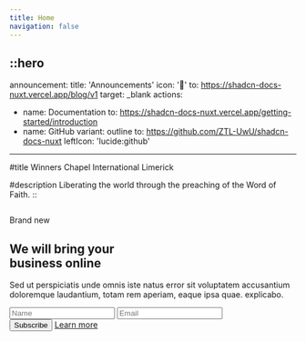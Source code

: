 ```yaml
---
title: Home
navigation: false
---
```


::hero
---
announcement:
  title: 'Announcements'
  icon: '🎉'
  to: https://shadcn-docs-nuxt.vercel.app/blog/v1
  target: _blank
actions:
  - name: Documentation
    to: https://shadcn-docs-nuxt.vercel.app/getting-started/introduction
  - name: GitHub
    variant: outline
    to: https://github.com/ZTL-UwU/shadcn-docs-nuxt
    leftIcon: 'lucide:github'
---

#title
Winners Chapel International Limerick

#description
Liberating the world through the preaching of the Word of Faith.
::


<div class="relative flex flex-col-reverse px-4 py-16 mx-auto lg:block lg:flex-col lg:py-32 xl:py-48 md:px-8 sm:max-w-xl md:max-w-full">
  <div class="z-0 flex justify-center h-full -mx-4 overflow-hidden lg:pt-24 lg:pb-16 lg:pr-8 xl:pr-0 lg:w-1/2 lg:absolute lg:justify-end lg:bottom-0 lg:left-0 lg:items-center">
    <img src="https://kitwind.io/assets/kometa/laptop.png" class="object-cover object-right w-full h-auto lg:w-auto lg:h-full" alt="" />
  </div>
  <div class="relative flex justify-end max-w-xl mx-auto xl:pr-32 lg:max-w-screen-xl">
    <div class="mb-16 lg:pr-5 lg:max-w-lg lg:mb-0">
      <div class="max-w-xl mb-6">
        <div>
          <p class="inline-block px-3 py-px mb-4 text-xs font-semibold tracking-wider text-teal-900 uppercase rounded-full bg-teal-accent-400">
            Brand new
          </p>
        </div>
        <h2 class="max-w-lg mb-6 font-sans text-3xl font-bold tracking-tight text-gray-900 sm:text-4xl sm:leading-none">
          We will bring your<br class="hidden md:block" />
          business
          <span class="inline-block text-deep-purple-accent-400">online</span>
        </h2>
        <p class="text-base text-gray-700 md:text-lg">
          Sed ut perspiciatis unde omnis iste natus error sit voluptatem accusantium doloremque laudantium, totam rem aperiam, eaque ipsa quae. explicabo.
        </p>
      </div>
      <form>
        <div class="flex flex-col md:flex-row">
          <input
            placeholder="Name"
            required=""
            type="text"
            class="flex-grow w-full h-12 px-4 mb-2 transition duration-200 bg-white border border-gray-300 rounded shadow-sm appearance-none md:mr-2 focus:border-deep-purple-accent-400 focus:outline-none focus:shadow-outline"
          />
          <input
            placeholder="Email"
            required=""
            type="text"
            class="flex-grow w-full h-12 px-4 mb-3 transition duration-200 bg-white border border-gray-300 rounded shadow-sm appearance-none md:mb-0 focus:border-deep-purple-accent-400 focus:outline-none focus:shadow-outline"
          />
        </div>
        <div class="flex items-center mt-4">
          <button
            type="submit"
            class="inline-flex items-center justify-center h-12 px-6 mr-6 font-medium tracking-wide text-white transition duration-200 rounded shadow-md bg-deep-purple-accent-400 hover:bg-deep-purple-accent-700 focus:shadow-outline focus:outline-none"
          >
            Subscribe
          </button>
          <a href="/" aria-label="" class="inline-flex items-center font-semibold transition-colors duration-200 text-deep-purple-accent-400 hover:text-deep-purple-800">Learn more</a>
        </div>
      </form>
    </div>
  </div>
</div>



